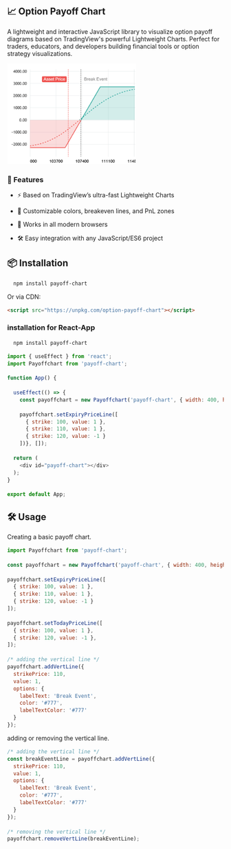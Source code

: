 ## 📈 Option Payoff Chart 

A lightweight and interactive JavaScript library to visualize option payoff diagrams based on TradingView's powerful Lightweight Charts. Perfect for traders, educators, and developers building financial tools or option strategy visualizations.

<img src="docs/chart.png" width="300">

### 🚀 Features

* ⚡ Based on TradingView’s ultra-fast Lightweight Charts

* 🎨 Customizable colors, breakeven lines, and PnL zones

* 📱 Works in all modern browsers

* 🛠️ Easy integration with any JavaScript/ES6 project

## 📦 Installation

```bash
  npm install payoff-chart
```

Or via CDN:

```html
<script src="https://unpkg.com/option-payoff-chart"></script>
```

### installation for React-App

```bash
  npm install payoff-chart
```

```js
import { useEffect } from 'react';
import Payoffchart from 'payoff-chart';

function App() {

  useEffect(() => {
    const payoffchart = new Payoffchart('payoff-chart', { width: 400, height: 300 });
    
    payoffchart.setExpiryPriceLine([
      { strike: 100, value: 1 },
      { strike: 110, value: 1 },
      { strike: 120, value: -1 }
    ])}, []);

  return (
    <div id="payoff-chart"></div>
  );
}

export default App;
```

## 🛠️ Usage

Creating a basic payoff chart.

```js
import Payoffchart from 'payoff-chart';

const payoffchart = new Payoffchart('payoff-chart', { width: 400, height: 300 });

payoffchart.setExpiryPriceLine([
  { strike: 100, value: 1 },
  { strike: 110, value: 1 },
  { strike: 120, value: -1 }
]);

payoffchart.setTodayPriceLine([
  { strike: 100, value: 1 },
  { strike: 120, value: -1 },
]);

/* adding the vertical line */
payoffchart.addVertLine({
  strikePrice: 110,
  value: 1,
  options: {
    labelText: 'Break Event',
    color: '#777',
    labelTextColor: '#777'
  }
});
```

adding or removing the vertical line.

```js
/* adding the vertical line */
const breakEventLine = payoffchart.addVertLine({
  strikePrice: 110,
  value: 1,
  options: {
    labelText: 'Break Event',
    color: '#777',
    labelTextColor: '#777'
  }
});

/* removing the vertical line */
payoffchart.removeVertLine(breakEventLine);
```